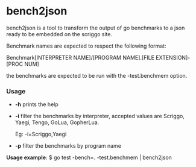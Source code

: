 # bench2json

bench2json is a tool to transform the output of go benchmarks to a json ready to be embedded on the scriggo site.

Benchmark names are expected to respect the following format:

Benchmark[INTERPRETER NAME]/[PROGRAM NAME].[FILE EXTENSION]-[PROC NUM]

the benchmarks are expected to be run with the -test.benchmem option.

### Usage
* **-h** prints the help
* **-i** filter the benchmarks by interpreter, accepted values are Scriggo, Yaegi, Tengo, GoLua, GopherLua.

     Eg: -i=Scriggo,Yaegi
* **-p** filter the benchmarks by program name

**Usage example**: $ go test -bench=. -test.benchmem | bench2json

